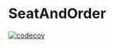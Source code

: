 # SeatAndOrder

[![codecov](https://codecov.io/gh/andrei1376/SeatAndOrder/branch/master/graph/badge.svg)](https://codecov.io/gh/andrei1376/SeatAndOrder)



